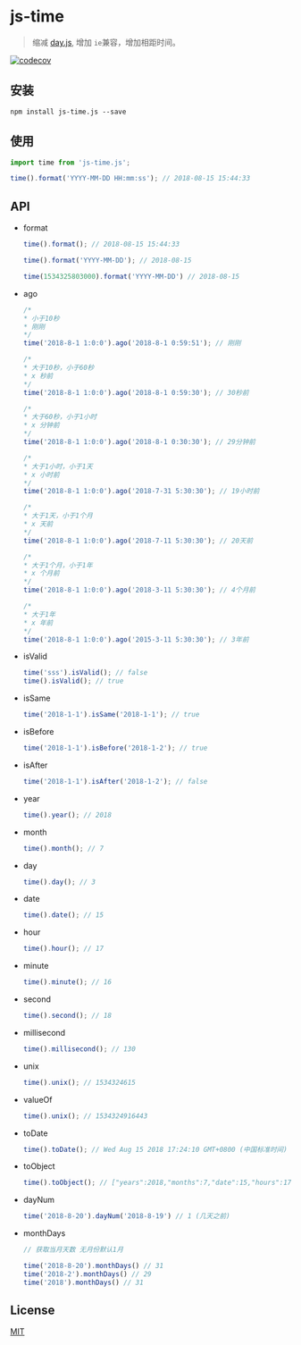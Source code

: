 # js-time

> 缩减 [day.js](https://github.com/iamkun/dayjs), 增加 `ie`兼容，增加相距时间。

[![codecov](https://codecov.io/gh/rywaroy/js-time/branch/master/graph/badge.svg)](https://codecov.io/gh/rywaroy/js-time)

## 安装

```
npm install js-time.js --save
```

## 使用

```js
import time from 'js-time.js';

time().format('YYYY-MM-DD HH:mm:ss'); // 2018-08-15 15:44:33
```

## API

* format

  ```js
  time().format(); // 2018-08-15 15:44:33

  time().format('YYYY-MM-DD'); // 2018-08-15

  time(1534325803000).format('YYYY-MM-DD') // 2018-08-15
  ```

* ago

  ```js
  /*
  * 小于10秒
  * 刚刚
  */
  time('2018-8-1 1:0:0').ago('2018-8-1 0:59:51'); // 刚刚

  /*
  * 大于10秒，小于60秒
  * x 秒前
  */
  time('2018-8-1 1:0:0').ago('2018-8-1 0:59:30'); // 30秒前

  /*
  * 大于60秒，小于1小时
  * x 分钟前
  */
  time('2018-8-1 1:0:0').ago('2018-8-1 0:30:30'); // 29分钟前

  /*
  * 大于1小时，小于1天
  * x 小时前
  */
  time('2018-8-1 1:0:0').ago('2018-7-31 5:30:30'); // 19小时前

  /*
  * 大于1天，小于1个月
  * x 天前
  */
  time('2018-8-1 1:0:0').ago('2018-7-11 5:30:30'); // 20天前

  /*
  * 大于1个月，小于1年
  * x 个月前
  */
  time('2018-8-1 1:0:0').ago('2018-3-11 5:30:30'); // 4个月前

  /*
  * 大于1年
  * x 年前
  */
  time('2018-8-1 1:0:0').ago('2015-3-11 5:30:30'); // 3年前
  ```



* isValid

  ```js
  time('sss').isValid(); // false
  time().isValid(); // true
  ```

* isSame

  ```js
  time('2018-1-1').isSame('2018-1-1'); // true
  ```

* isBefore

  ```js
  time('2018-1-1').isBefore('2018-1-2'); // true
  ```

* isAfter

  ```js
  time('2018-1-1').isAfter('2018-1-2'); // false
  ```

* year

  ```js
  time().year(); // 2018
  ```

* month

  ```js
  time().month(); // 7
  ```

* day

  ```js
  time().day(); // 3
  ```

* date

  ```js
  time().date(); // 15
  ```

* hour

  ```js
  time().hour(); // 17
  ```

* minute

  ```js
  time().minute(); // 16
  ```

* second

  ```js
  time().second(); // 18
  ```

* millisecond

  ```js
  time().millisecond(); // 130
  ```

* unix

  ```js
  time().unix(); // 1534324615
  ```

* valueOf

  ```js
  time().unix(); // 1534324916443
  ```

* toDate

  ```js
  time().toDate(); // Wed Aug 15 2018 17:24:10 GMT+0800 (中国标准时间)
  ```

* toObject

  ```js
  time().toObject(); // ["years":2018,"months":7,"date":15,"hours":17,"minutes":23,"seconds":28,"milliseconds":623]
  ```

* dayNum

  ```js
  time('2018-8-20').dayNum('2018-8-19') // 1 (几天之前)
  ```

* monthDays

  ```js
  // 获取当月天数 无月份默认1月

  time('2018-8-20').monthDays() // 31 
  time('2018-2').monthDays() // 29
  time('2018').monthDays() // 31
  ```

## License

[MIT](https://github.com/rywaroy/js-time/blob/master/LICENSE)